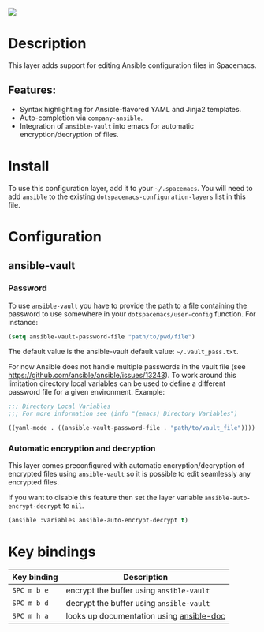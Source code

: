 ![](img/ansible.png)

Description
===========

This layer adds support for editing Ansible configuration files in
Spacemacs.

Features:
---------

-   Syntax highlighting for Ansible-flavored YAML and Jinja2 templates.
-   Auto-completion via `company-ansible`.
-   Integration of `ansible-vault` into emacs for automatic
    encryption/decryption of files.

Install
=======

To use this configuration layer, add it to your `~/.spacemacs`. You will
need to add `ansible` to the existing
`dotspacemacs-configuration-layers` list in this file.

Configuration
=============

ansible-vault
-------------

### Password

To use `ansible-vault` you have to provide the path to a file containing
the password to use somewhere in your `dotspacemacs/user-config`
function. For instance:

``` commonlisp
(setq ansible-vault-password-file "path/to/pwd/file")
```

The default value is the ansible-vault default value:
`~/.vault_pass.txt`.

For now Ansible does not handle multiple passwords in the vault file
(see <https://github.com/ansible/ansible/issues/13243>). To work around
this limitation directory local variables can be used to define a
different password file for a given environment. Example:

``` commonlisp
;;; Directory Local Variables
;;; For more information see (info "(emacs) Directory Variables")

((yaml-mode . ((ansible-vault-password-file . "path/to/vault_file"))))
```

### Automatic encryption and decryption

This layer comes preconfigured with automatic encryption/decryption of
encrypted files using `ansible-vault` so it is possible to edit
seamlessly any encrypted files.

If you want to disable this feature then set the layer variable
`ansible-auto-encrypt-decrypt` to `nil`.

``` commonlisp
(ansible :variables ansible-auto-encrypt-decrypt t)
```

Key bindings
============

| Key binding | Description                                                                             |
|-------------|-----------------------------------------------------------------------------------------|
| `SPC m b e` | encrypt the buffer using `ansible-vault`                                                |
| `SPC m b d` | decrypt the buffer using `ansible-vault`                                                |
| `SPC m h a` | looks up documentation using [ansible-doc](https://github.com/lunaryorn/ansible-doc.el) |
